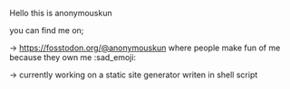 Hello this is anonymouskun

you can find me on;

-> https://fosstodon.org/@anonymouskun where people make fun of me because they own me :sad_emoji:

-> currently working on a static site generator writen in shell script
